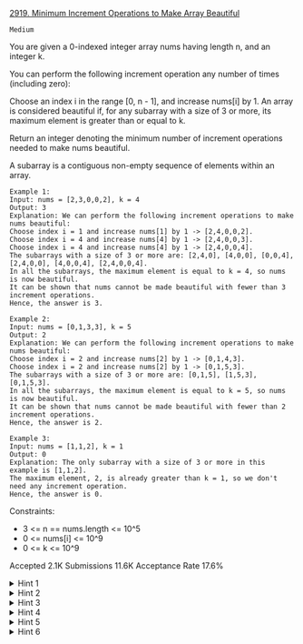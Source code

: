 [2919. Minimum Increment Operations to Make Array Beautiful](https://leetcode.com/problems/minimum-increment-operations-to-make-array-beautiful/)

`Medium`

You are given a 0-indexed integer array nums having length n, and an integer k.

You can perform the following increment operation any number of times (including zero):

Choose an index i in the range [0, n - 1], and increase nums[i] by 1.
An array is considered beautiful if, for any subarray with a size of 3 or more, its maximum element is greater than or equal to k.

Return an integer denoting the minimum number of increment operations needed to make nums beautiful.

A subarray is a contiguous non-empty sequence of elements within an array.

```
Example 1:
Input: nums = [2,3,0,0,2], k = 4
Output: 3
Explanation: We can perform the following increment operations to make nums beautiful:
Choose index i = 1 and increase nums[1] by 1 -> [2,4,0,0,2].
Choose index i = 4 and increase nums[4] by 1 -> [2,4,0,0,3].
Choose index i = 4 and increase nums[4] by 1 -> [2,4,0,0,4].
The subarrays with a size of 3 or more are: [2,4,0], [4,0,0], [0,0,4], [2,4,0,0], [4,0,0,4], [2,4,0,0,4].
In all the subarrays, the maximum element is equal to k = 4, so nums is now beautiful.
It can be shown that nums cannot be made beautiful with fewer than 3 increment operations.
Hence, the answer is 3.

Example 2:
Input: nums = [0,1,3,3], k = 5
Output: 2
Explanation: We can perform the following increment operations to make nums beautiful:
Choose index i = 2 and increase nums[2] by 1 -> [0,1,4,3].
Choose index i = 2 and increase nums[2] by 1 -> [0,1,5,3].
The subarrays with a size of 3 or more are: [0,1,5], [1,5,3], [0,1,5,3].
In all the subarrays, the maximum element is equal to k = 5, so nums is now beautiful.
It can be shown that nums cannot be made beautiful with fewer than 2 increment operations.
Hence, the answer is 2.

Example 3:
Input: nums = [1,1,2], k = 1
Output: 0
Explanation: The only subarray with a size of 3 or more in this example is [1,1,2].
The maximum element, 2, is already greater than k = 1, so we don't need any increment operation.
Hence, the answer is 0.
``` 

Constraints:

- 3 <= n == nums.length <= 10^5
- 0 <= nums[i] <= 10^9
- 0 <= k <= 10^9

Accepted
2.1K
Submissions
11.6K
Acceptance Rate
17.6%

<details>
<summary>Hint 1</summary>

There needs to be at least one value among 3 consecutive values in the array that is greater than or equal to k.

</details>
<details>
<summary>Hint 2</summary>

The problem can be solved using dynamic programming.

</details>
<details>
<summary>Hint 3</summary>

Let dp[i] be the minimum number of increment operations required to make the subarray consisting of the first i values beautiful, while also having the value at nums[i] >= k.

</details>
<details>
<summary>Hint 4</summary>

dp[0] = max(0, k - nums[0]), dp[1] = max(0, k - nums[1]), and dp[2] = max(0, k - nums[2]).

</details>
<details>
<summary>Hint 5</summary>

dp[i] = max(0, k - nums[i]) + min(dp[i - 1], dp[i - 2], dp[i - 3]) for i in the range [3, n - 1].

</details>
<details>
<summary>Hint 6</summary>

The answer to the problem is min(dp[n - 1], dp[n - 2], dp[n - 3]).

</details>